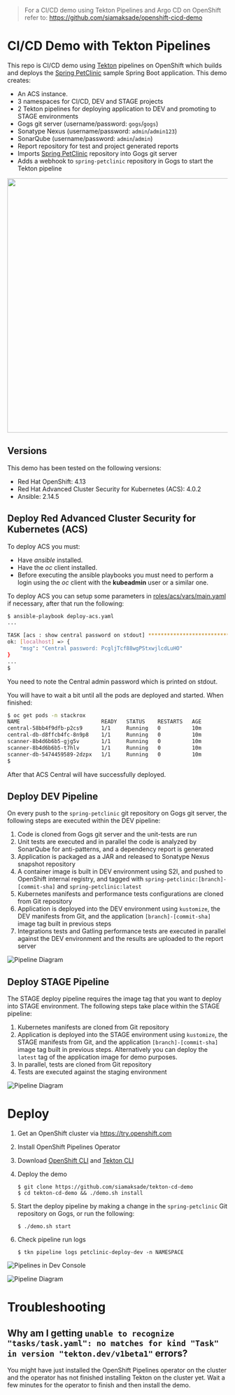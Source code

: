 
> For a CI/CD demo using Tekton Pipelines and Argo CD on OpenShift refer to:
> https://github.com/siamaksade/openshift-cicd-demo

# CI/CD Demo with Tekton Pipelines

This repo is CI/CD demo using [Tekton](http://www.tekton.dev) pipelines on OpenShift which builds and deploys the [Spring PetClinic](https://github.com/spring-projects/spring-petclinic) sample Spring Boot application. This demo creates:

* An ACS instance. 
* 3 namespaces for CI/CD, DEV and STAGE projects
* 2 Tekton pipelines for deploying application to DEV and promoting to STAGE environments
* Gogs git server (username/password: `gogs`/`gogs`)
* Sonatype Nexus (username/password: `admin`/`admin123`)
* SonarQube (username/password: `admin`/`admin`)
* Report repository for test and project generated reports
* Imports [Spring PetClinic](https://github.com/spring-projects/spring-petclinic) repository into Gogs git server
* Adds a webhook to `spring-petclinic` repository in Gogs to start the Tekton pipeline

<p align="center">
  <img width="580" src="docs/images/projects.svg">
</p>

## Versions

This demo has been tested on the following versions:

* Red Hat OpenShift: 4.13
* Red Hat Advanced Cluster Security for Kubernetes (ACS): 4.0.2
* Ansible: 2.14.5

## Deploy Red Advanced Cluster Security for Kubernetes (ACS)

To deploy ACS you must:

* Have _ansible_ installed.
* Have the _oc_ client installed.
* Before executing the ansible playbooks you must need to perform a login using the _oc_ client with the **kubeadmin** user or a similar one.

To deploy ACS you can setup some parameters in [roles/acs/vars/main.yaml](roles/acs/vars/main.yaml) if necessary, after that run the following:

```bash
$ ansible-playbook deploy-acs.yaml
...

TASK [acs : show central password on stdout] *****************************************************************************************************************************************************************************************************************
ok: [localhost] => {
    "msg": "Central password: PcgljTcf88wgPStxwjlcdLuHO"
}
...
$
```

You need to note the Central admin password which is printed on stdout.

You will have to wait a bit until all the pods are deployed and started. When finished:

```bash
$ oc get pods -n stackrox
NAME                          READY   STATUS    RESTARTS   AGE
central-58bb4f9dfb-p2cs9      1/1     Running   0          10m
central-db-d8ffcb4fc-8n9p8    1/1     Running   0          10m
scanner-8b4d6b6b5-gjg5v       1/1     Running   0          10m
scanner-8b4d6b6b5-t7hlv       1/1     Running   0          10m
scanner-db-5474459589-2dzpx   1/1     Running   0          10m
$
```

After that ACS Central will have successfully deployed. 


## Deploy DEV Pipeline

On every push to the `spring-petclinic` git repository on Gogs git server, the following steps are executed within the DEV pipeline:

1. Code is cloned from Gogs git server and the unit-tests are run
1. Unit tests are executed and in parallel the code is analyzed by SonarQube for anti-patterns, and a dependency report is generated
1. Application is packaged as a JAR and released to Sonatype Nexus snapshot repository
1. A container image is built in DEV environment using S2I, and pushed to OpenShift internal registry, and tagged with `spring-petclinic:[branch]-[commit-sha]` and `spring-petclinic:latest`
1. Kubernetes manifests and performance tests configurations are cloned from Git repository
1. Application is deployed into the DEV environment using `kustomize`, the DEV manifests from Git, and the application `[branch]-[commit-sha]` image tag built in previous steps
1. Integrations tests and Gatling performance tests are executed in parallel against the DEV environment and the results are uploaded to the report server

![Pipeline Diagram](docs/images/pipeline-diagram-dev.svg)

## Deploy STAGE Pipeline

The STAGE deploy pipeline requires the image tag that you want to deploy into STAGE environment. The following steps take place within the STAGE pipeline:
1. Kubernetes manifests are cloned from Git repository
1. Application is deployed into the STAGE environment using `kustomize`, the STAGE manifests from Git, and the application `[branch]-[commit-sha]` image tag built in previous steps. Alternatively you can deploy the `latest` tag of the application image for demo purposes.
1. In parallel, tests are cloned from Git repository
1. Tests are executed against the staging environment

![Pipeline Diagram](docs/images/pipeline-diagram-stage.svg)


# Deploy

1. Get an OpenShift cluster via https://try.openshift.com
1. Install OpenShift Pipelines Operator
1. Download [OpenShift CLI](https://mirror.openshift.com/pub/openshift-v4/clients/ocp/latest/) and [Tekton CLI](https://github.com/tektoncd/cli/releases)
1. Deploy the demo

    ```
    $ git clone https://github.com/siamaksade/tekton-cd-demo
    $ cd tekton-cd-demo && ./demo.sh install
    ```

1. Start the deploy pipeline by making a change in the `spring-petclinic` Git repository on Gogs, or run the following:

    ```
    $ ./demo.sh start
    ```

1. Check pipeline run logs

    ```
    $ tkn pipeline logs petclinic-deploy-dev -n NAMESPACE
    ```

![Pipelines in Dev Console](docs/images/pipelines.png)

![Pipeline Diagram](docs/images/pipeline-viz.png)


# Troubleshooting

## Why am I getting `unable to recognize "tasks/task.yaml": no matches for kind "Task" in version "tekton.dev/v1beta1"` errors?

You might have just installed the OpenShift Pipelines operator on the cluster and the operator has not finished installing Tekton on the cluster yet. Wait a few minutes for the operator to finish and then install the demo.
